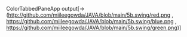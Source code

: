 ColorTabbedPaneApp output[->(http://github.com/miileegowda/JAVA/blob/main/5b.swing/red.png ,
https://github.com/miileegowda/JAVA/blob/main/5b.swing/blue.png ,
https://github.com/miileegowda/JAVA/blob/main/5b.swing/green.png)]
